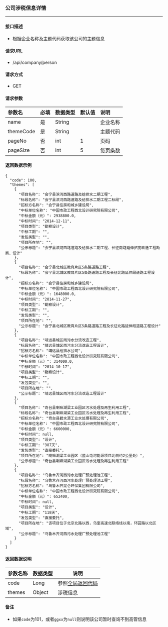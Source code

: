 ### 公司涉税信息详情

---

#### 接口描述

* 根据企业名称及主题代码获取该公司的主题信息

#### 请求URL

* /api/company/person

#### 请求方式

* GET

#### 请求参数

| 参数名 | 必填 | 数据类型 | 默认值 | 说明 |
| :--- | :--- | :--- | :--- | :--- |
| name | 是 | String |  | 企业名称 |
| themeCode | 是 | String |  | 主题代码 |
| pageNo | 否 | int | 1 | 页码 |
| pageSize | 否 | int | 5 | 每页条数 |

#### 返回数据示例

```
{
  "code": 100,
  "themes": [
    {
      "项目名称": "会宁县滨河西路道路及给排水二期工程",
      "标段名称": "会宁县滨河西路道路及给排水二期工程二标段",
      "招标方名称": "会宁县住房和城乡建设局",
      "中标单位名称": "中国市政工程西北设计研究院有限公司",
      "中标金额（元）": 2938800.0,
      "中标时间": "2014-12-11",
      "项目类型": "勘察设计",
      "中标工期": "",
      "发包类型": "",
      "项目所在地": "",
      "公示标题": "会宁县滨河西路道路及给排水二期工程、长征南路延伸拓宽改造工程勘察、设计"
    },
    {
      "项目名称": "会宁县北城区教育片区5条路道路工程",
      "标段名称": "会宁县北城区教育片区5条路道路工程及长征北路延伸段道路工程设计",
      "招标方名称": "会宁县住房和城乡建设局",
      "中标单位名称": "中国市政工程西北设计研究院有限公司",
      "中标金额（元）": 1648000.0,
      "中标时间": "2014-11-27",
      "项目类型": "勘察设计",
      "中标工期": "",
      "发包类型": "",
      "项目所在地": "",
      "公示标题": "会宁县北城区教育片区5条路道路工程及长征北路延伸段道路工程设计"
    },
    {
      "项目名称": "靖远县城区雨污水分流改造工程",
      "标段名称": "靖远县城区雨污水分流改造工程设计",
      "招标方名称": "靖远县给排水公司",
      "中标单位名称": "中国市政工程西北设计研究院有限公司",
      "中标金额（元）": 314000.0,
      "中标时间": "2014-10-17",
      "项目类型": "勘察设计",
      "中标工期": "",
      "发包类型": "",
      "项目所在地": "",
      "公示标题": "靖远县城区雨污水分流改造工程设计"
    },
    {
      "项目名称": "奇台县喇嘛湖梁工业园区污水处理及再生利用工程",
      "标段名称": "奇台县喇嘛湖梁工业园区污水处理及再生利用工程",
      "招标方名称": "奇台县碧水源工业水处理有限公司",
      "中标单位名称": "中国市政工程西北设计研究院有限公司",
      "中标金额（元）": 6600000,
      "中标时间": null,
      "项目类型": "设计",
      "中标工期": "387天",
      "发包类型": "直接委托",
      "项目所在地": "喇嘛湖梁工业园区（蓝山屯河能源项目北侧约2公里处）",
      "公示标题": "奇台县喇嘛湖梁工业园区污水处理及再生利用工程"
    },
    {
      "项目名称": "乌鲁木齐河西污水处理厂预处理池工程",
      "标段名称": "乌鲁木齐河西污水处理厂预处理池工程",
      "招标方名称": "乌鲁木齐昆仑环保集团有限公司",
      "中标单位名称": "中国市政工程西北设计研究院有限公司",
      "中标金额（元）": 652400,
      "中标时间": null,
      "项目类型": "设计",
      "中标工期": "118天",
      "发包类型": "直接委托",
      "项目所在地": "该项目位于北京北路以西，乌奎高速北联络线以南，环园路以北区域",
      "公示标题": "乌鲁木齐河西污水处理厂预处理池工程"
    }
  ]
}
```

#### 返回数据说明

| 参数名称 | 数据类型 | 说明 |
| --- | --- | --- |
| code | Long | 参照[全局返回代码](/数据词典.md) |
| themes | Object | 涉税信息 |

#### 备注

* 如果`code`为101，或者`ggxx`为`null`则说明该公司暂时查询不到高管信息



